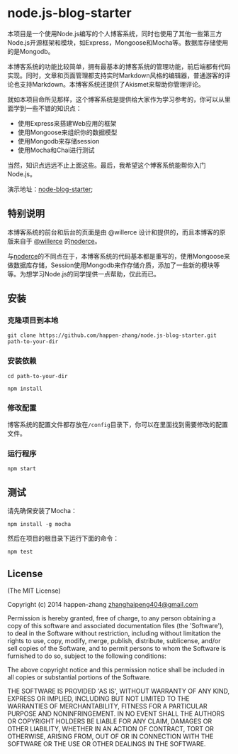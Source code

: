 # node.js-blog-starter  #

本项目是一个使用Node.js编写的个人博客系统，同时也使用了其他一些第三方Node.js开源框架和模块，如Express，Mongoose和Mocha等。数据库存储使用的是Mongodb。

本博客系统的功能比较简单，拥有最基本的博客系统的管理功能，前后端都有代码实现。同时，文章和页面管理都支持实时Markdown风格的编辑器，普通游客的评论也支持Markdown。本博客系统还提供了Akismet来帮助你管理评论。

就如本项目命所见那样，这个博客系统是提供给大家作为学习参考的，你可以从里面学到一些不错的知识点：

* 使用Express来搭建Web应用的框架
* 使用Mongoose来组织你的数据模型
* 使用Mongodb来存储session
* 使用Mocha和Chai进行测试

当然，知识点远远不止上面这些。最后，我希望这个博客系统能帮你入门Node.js。

演示地址：[node-blog-starter]();

## 特别说明 ##

本博客系统的前台和后台的页面是由 @willerce 设计和提供的，而且本博客的原版来自于 [@willerce](http://willerce.com/) 的[noderce](https://github.com/willerce/noderce)。

与[noderce](https://github.com/willerce/noderce)的不同点在于，本博客系统的代码基本都是重写的，使用Mongoose来做数据库存储，Session使用Mongodb来作存储介质，添加了一些新的模块等等。为想学习Node.js的同学提供一点帮助，仅此而已。

## 安装 ##

### 克隆项目到本地 ###

```
git clone https://github.com/happen-zhang/node.js-blog-starter.git path-to-your-dir
```

### 安装依赖 ###

```
cd path-to-your-dir

npm install
```

### 修改配置 ###

博客系统的配置文件都存放在`/config`目录下，你可以在里面找到需要修改的配置文件。

### 运行程序 ###

```
npm start
```

## 测试 ##

请先确保安装了Mocha：

```
npm install -g mocha
```

然后在项目的根目录下运行下面的命令：

```
npm test
```

## License ##

(The MIT License)

Copyright (c) 2014 happen-zhang <zhanghaipeng404@gmail.com>

Permission is hereby granted, free of charge, to any person obtaining
a copy of this software and associated documentation files (the
'Software'), to deal in the Software without restriction, including
without limitation the rights to use, copy, modify, merge, publish,
distribute, sublicense, and/or sell copies of the Software, and to
permit persons to whom the Software is furnished to do so, subject to
the following conditions:

The above copyright notice and this permission notice shall be
included in all copies or substantial portions of the Software.

THE SOFTWARE IS PROVIDED 'AS IS', WITHOUT WARRANTY OF ANY KIND,
EXPRESS OR IMPLIED, INCLUDING BUT NOT LIMITED TO THE WARRANTIES OF
MERCHANTABILITY, FITNESS FOR A PARTICULAR PURPOSE AND NONINFRINGEMENT.
IN NO EVENT SHALL THE AUTHORS OR COPYRIGHT HOLDERS BE LIABLE FOR ANY
CLAIM, DAMAGES OR OTHER LIABILITY, WHETHER IN AN ACTION OF CONTRACT,
TORT OR OTHERWISE, ARISING FROM, OUT OF OR IN CONNECTION WITH THE
SOFTWARE OR THE USE OR OTHER DEALINGS IN THE SOFTWARE.
